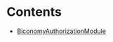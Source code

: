 

# Contents
- [BiconomyAuthorizationModule](BiconomyModule.sol/contract.BiconomyAuthorizationModule.md)
